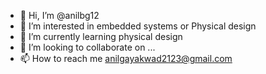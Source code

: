 - 👋 Hi, I’m @anilbg12
- 👀 I’m interested in embedded systems or Physical design
- 🌱 I’m currently learning physical design
- 💞️ I’m looking to collaborate on ...
- 📫 How to reach me anilgayakwad2123@gmail.com

<!---
anilbg12/anilbg12 is a ✨ special ✨ repository because its `README.md` (this file) appears on your GitHub profile.
You can click the Preview link to take a look at your changes.
--->
